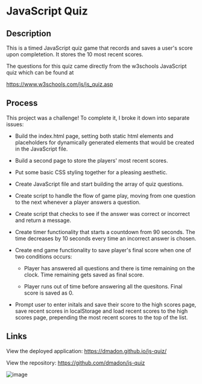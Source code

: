 # JavaScript Quiz

## Description

This is a timed JavaScript quiz game that records and saves a user's score upon completetion. It stores the 10 most recent scores.

The questions for this quiz came directly from the w3schools JavaScript quiz which can be found at

https://www.w3schools.com/js/js_quiz.asp

## Process

This project was a challenge! To complete it, I broke it down into separate issues:

* Build the index.html page, setting both static html elements and placeholders for dynamically generated elements that would be created in the JavaScript file. 

* Build a second page to store the players' most recent scores.

* Put some basic CSS styling together for a pleasing aesthetic.

* Create JavaScript file and start building the array of quiz questions.

* Create script to handle the flow of game play, moving from one question to the next whenever a player answers a question.

* Create script that checks to see if the answer was correct or incorrect and return a message.

* Create timer functionality that starts a countdown from 90 seconds. The time decreases by 10 seconds every time an incorrect answer is chosen. 

* Create end game functionality to save player's final score when one of two conditions occurs:

    * Player has answered all questions and there is time remaining on the clock. Time remaining gets saved as final score.

    * Player runs out of time before answering all the quesitons. Final score is saved as 0.

* Prompt user to enter initals and save their score to the high scores page, save recent scores in localStorage and load recent scores to the high scores page, prepending the most recent scores to the top of the list.

## Links

View the deployed application: https://dmadon.github.io/js-quiz/

View the repository: https://github.com/dmadon/js-quiz


![image](https://user-images.githubusercontent.com/99852346/175462442-a23d9eb3-d9e2-48d7-89f7-1f7595210c80.png)







